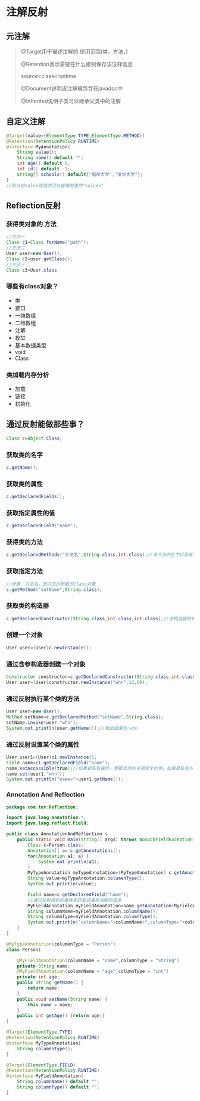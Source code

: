 # 注解反射

## 元注解

> @Target用于描述注解的 使用范围(类，方法，)
>
> @Retention表示需要在什么级别保存该注释信息
>
> source<class<runtime
>
> @Document说明该注解被包含在javadoc中
>
> @Inherited说明子类可以继承父类中的注解

## 自定义注解

```java
@Target(value={ElementType.TYPE,ElementType.METHOD})
@Retention(RetentionPolicy.RUNTIME)
@interface MyAnnotation{
    String value();
    String name() default "";
    int age() default 0;
    int id() default -1;
    String[] schools() default{"福州大学","清华大学"};
}
//默认对value赋值时可以省略前面的"value="
```

## Reflection反射

### 获得类对象的 方法

```java
//方法一
Class c1=Class.forName("path");
//方法二
User user=new User();
Class c2=user.getClass();
//方法三
Class c3=User.class
```

### 哪些有class对象？

- 类
- 接口
- 一维数组
- 二维数组
- 注解
- 枚举
- 基本数据类型
- void
- Class



### 类加载内存分析

- 加载
- 链接
- 初始化



## 通过反射能做那些事？

```java
Class c=Object.Class;
```


### 获取类的名字

```java
c.getName();
```

### 获取类的属性

```java
c.getDeclaredFields();
```

### 获取指定属性的值

```java
c.getDeclaredField("name");
```

### 获得类的方法

```java
c.getDeclaredMethods("方法名",String.class,int.class);//该方法的名字以及其参数对应的类
```

### 获取指定方法

```java
//参数：方法名，该方法的参数的Class对象
c.getMethod("setName",String.class);
```

### 获取类的构造器

```java
c.getDeclaredConstructor(String.class,int.class,int.class);//该构造器的参数的Class
```



### 创建一个对象

```java
User user=(User)c.newInstance();
```



### 通过含参构造器创建一个对象

```java
Constructor constructor=c.getDeclaredConstructor(String.class,int.class,int.class);
User user=(User)constructor.newInstance("whn",12,60);
```



### 通过反射执行某个类的方法

```java
User user=new User();
Method setName=c.getDeclaredMethod("setName",String.class);
setName.invoke(user,"whn");
System.out.println(user.getName());//输出结果为:whn
```



### 通过反射设置某个类的属性

```java
User user1=(User)c1.newInstance();
Field name=c1.getDeclaredField("name");
name.setAccessible(true);//如果是私有属性，需要显示的关闭安全检测，如果是私有方法也需要有此步
name.set(user1,"whn");
System.out.println("name="+user1.getName());
```

### Annotation And Reflection

```java
package com.tur.Reflection;

import java.lang.annotation.*;
import java.lang.reflect.Field;

public class AnnotationAndReflection {
    public static void main(String[] args) throws NoSuchFieldException {
        Class c=Person.class;
        Annotation[] a= c.getAnnotations();
        for(Annotation a1: a) {
            System.out.println(a1);
        }
        MyTypeAnnotation myTypeAnnotation=(MyTypeAnnotation) c.getAnnotation(MyTypeAnnotation.class);
        String value=myTypeAnnotation.columenType();
        System.out.println(value);

        Field name=c.getDeclaredField("name");
        //通过反射得到的属性来获取该属性注解的信息
        MyFieldAnnotation myFieldAnnotation=name.getAnnotation(MyFieldAnnotation.class);
        String columnName=myFieldAnnotation.columnName();
        String columnType=myFieldAnnotation.columnType();
        System.out.println("columnName="+columnName+",columnType="+columnType);
    }
}

@MyTypeAnnotation(columenType = "Person")
class Person{

    @MyFieldAnnotation(columnName = "name",columnType = "String")
    private String name;
    @MyFieldAnnotation(columnName = "age",columnType = "int")
    private int age;
    public String getName() {
        return name;
    }
    public void setName(String name) {
        this.name = name;
    }
    public int getAge() {return age;}
}

@Target(ElementType.TYPE)
@Retention(RetentionPolicy.RUNTIME)
@interface MyTypeAnnotation{
    String columenType();
}

@Target(ElementType.FIELD)
@Retention(RetentionPolicy.RUNTIME)
@interface MyFieldAnnotation{
    String columnName() default "";
    String columnType() default "";
}

```

